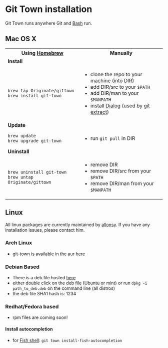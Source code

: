 # Git Town installation

Git Town runs anywhere Git and [Bash](https://www.gnu.org/software/bash/bash.html) run.

## Mac OS X

<table>
  <tr>
    <th width="300px">
      Using <a href="http://brew.sh">Homebrew</a>
    </th>
    <th width="400px">
      Manually
    </th>
  </tr>
  <tr>
    <td colspan="2">
      <b>Install</b>
    </td>
  </tr>
  <tr>
    <td>
      <code>brew tap Originate/gittown</code><br>
      <code>brew install git-town</code>
    </td>
    <td>
      <ul>
        <li>clone the repo to your machine (into DIR)</li>
        <li>add DIR/src to your <code>$PATH</code></li>
        <li>add DIR/man to your <code>$MANPATH</code></li>
        <li>
          install <a href="http://en.wikipedia.org/wiki/Dialog_(software)">Dialog</a>
          (used by <a href="/documentation/commands/git-extract.md">git extract</a>)
        </li>
      </ul>
    </td>
  </tr>
  <tr>
    <td colspan="2">
      <b>Update</b>
    </td>
  </tr>
  <tr>
    <td>
      <code>brew update</code><br>
      <code>brew upgrade git-town</code>
    </td>
    <td>
      <ul>
        <li>run <code>git pull</code> in DIR</li>
      </ul>
    </td>
  </tr>
  <tr>
    <td colspan="2">
      <b>Uninstall</b>
    </td>
  </tr>
  <tr>
    <td>
      <code>brew uninstall git-town</code><br>
      <code>brew untap Originate/gittown</code>
    </td>
    <td>
      <ul>
        <li>remove DIR</li>
        <li>remove DIR/src from your <code>$PATH</code></li>
        <li>remove DIR/man from your <code>$MANPATH</code></li>
      </ul>
    </td>
  </tr>
</table>

## Linux
All linux packages are currently maintained by [allonsy](https://github.com/allonsy). If you have any installation issues, please contact him.

### Arch Linux
 * git-town is available in the aur [here](https://aur.archlinux.org/packages/git-town/)

### Debian Based
 * There is a deb file hosted [here](www.iamawesome.com)
 * either double click on the deb file (Ubuntu or mint) or run `dpkg -i path_to_deb.deb` on the command line (all distros)
 * the deb file SHA1 hash is: 1234

### Redhat/Fedora based
 * rpm files are coming soon!

#### Install autocompletion

* for [Fish shell](http://fishshell.com): `git town install-fish-autocompletion`
